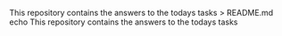 This repository contains the answers to the todays tasks > README.md
echo This repository contains the answers to the todays tasks
